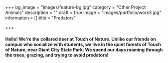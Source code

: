 +++
bg_image = "images/feature-bg.jpg"
category = "Other Project Animals"
description = ""
draft = true
image = "images/portfolio/work3.jpg"
information = []
title = "Predators"

+++
#### Hello! We're the collared deer at Touch of Nature. Unlike our friends on campus who socialize with students, we live in the quiet forests of Touch of Nature, near Giant City State Park. We spend our days roaming through the trees, grazing, and trying to avoid predators!